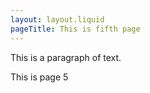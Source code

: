 ```yaml
---
layout: layout.liquid
pageTitle: This is fifth page
---
```

This is a paragraph of text.

This is page 5